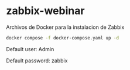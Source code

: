 # zabbix-webinar
Archivos de Docker para la instalacion de Zabbix

```bash
docker compose -f docker-compose.yaml up -d
```

Default user: Admin


Default password: zabbix
